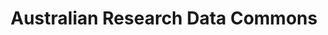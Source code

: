 ---
title: Australian Research Data Commons
page_id: ardc
type: activities_agencies
contributors: [Marion Shadbolt]
toc: true
description: 
affiliations: [NCRIS, AU]
---